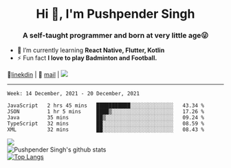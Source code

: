 <h1 align="center">Hi 👋, I'm Pushpender Singh</h1>
<h3 align="center">A self-taught programmer and born at very little age😜</h3>

- 🌱 I’m currently learning **React Native, Flutter, Kotlin**
- ⚡ Fun fact **I love to play Badminton and Football.**

👔[linekdin](https://www.linkedin.com/in/pushpender-singh-240061202/) | 📧 [mail](mailto:pushpendersingh@p2devs.com) | ![](https://komarev.com/ghpvc/?username=pushpender-singh-ap&color=blue)


---

<!--START_SECTION:waka-->
```text
Week: 14 December, 2021 - 20 December, 2021

JavaScript   2 hrs 45 mins   ███████████░░░░░░░░░░░░░░   43.34 % 
JSON         1 hr 5 mins     ████▒░░░░░░░░░░░░░░░░░░░░   17.26 % 
Java         35 mins         ██▒░░░░░░░░░░░░░░░░░░░░░░   09.24 % 
TypeScript   32 mins         ██░░░░░░░░░░░░░░░░░░░░░░░   08.59 % 
XML          32 mins         ██░░░░░░░░░░░░░░░░░░░░░░░   08.43 % 
```
<!--END_SECTION:waka-->

<img align="left" src="https://github-readme-streak-stats.herokuapp.com/?user=pushpender-singh-ap&theme=dark" /></br>
![Pushpender Singh's github stats](https://github-readme-stats.vercel.app/api?username=pushpender-singh-ap&show_icons=true&theme=radical&count_private=true)</br>
[![Top Langs](https://github-readme-stats.vercel.app/api/top-langs/?username=pushpender-singh-ap&theme=radical)](https://github.com/pushpender-singh-ap/github-readme-stats)
